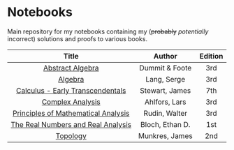 
# Notebooks
Main repository for my notebooks containing my (~~probably~~ *potentially* incorrect) solutions and proofs to various books.

| Title | Author | Edition |
| :-----: | :------: | :-------: |
| [Abstract Algebra](https://github.com/jflopezfernandez/books-notebooks-mathematics-abstract-algebra) | Dummit & Foote | 3rd |
| [Algebra](https://github.com/jflopezfernandez/books-notebooks-mathematics-lang-algebra) | Lang, Serge | 3rd |
| [Calculus - Early Transcendentals](https://github.com/jflopezfernandez/books-notebooks-mathematics-stewart-calculus-et-7) | Stewart, James | 7th |
| [Complex Analysis](https://github.com/jflopezfernandez/books-notebooks-mathematics-ahlfors-complex-analysis.git) | Ahlfors, Lars | 3rd |
| [Principles of Mathematical Analysis](https://github.com/jflopezfernandez/books-notebooks-mathematics-rudin-principles-of-mathematical-analysis "Principles of Mathematical Analysis - Github Repository") | Rudin, Walter | 3rd |
| [The Real Numbers and Real Analysis](https://github.com/jflopezfernandez/books-notebooks-mathematics-bloch-real-numbers-and-real-analysis) | Bloch, Ethan D. | 1st |
| [Topology](https://github.com/jflopezfernandez/books-notebooks-mathematics-munkres-topology) | Munkres, James | 2nd |
